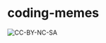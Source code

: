 # coding-memes
![CC-BY-NC-SA](https://upload.wikimedia.org/wikipedia/commons/1/12/Cc-by-nc-sa_icon.svg)
